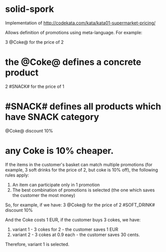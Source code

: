 # solid-spork

Implementation of http://codekata.com/kata/kata01-supermarket-pricing/

Allows definition of promotions using meta-language. For example:

3 @Coke@ for the price of 2
# the @Coke@ defines a concrete product

2 #SNACK# for the price of 1
# #SNACK# defines all products which have SNACK category

@Coke@ discount 10%
# any Coke is 10% cheaper.

If the items in the customer's basket can match multiple promotions (for example, 3 soft drinks for the price of 2, but coke is 10% off), the following rules apply:
1) An item can participate only in 1 promotion
2) The best combination of promotions is selected (the one which saves the customer the most money)

So, for example, if we have:
3 @Coke@ for the price of 2
#SOFT_DRINK# discount 10%

And the Coke costs 1 EUR, if the customer buys 3 cokes, we have:
1) variant 1 - 3 cokes for 2 - the customer saves 1 EUR
2) variant 2 - 3 cokes at 0.9 each - the customer saves 30 cents.

Therefore, variant 1 is selected. 
